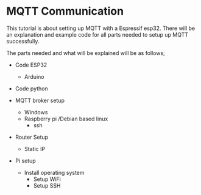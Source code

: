 # MQTT Communication
This tutorial is about setting up MQTT with a Espressif esp32. 
There will be an explanation and example code for all parts needed to setup up MQTT successfully.

The parts needed and what will be explained will be as follows;

 - Code ESP32
	 - Arduino

- Code python


- MQTT broker setup
	- Windows
	- Raspberry pi /Debian based linux
		- ssh

- Router Setup
	- Static IP


- Pi setup
	- Install operating system
		- Setup WiFi
		- Setup SSH



 






 

